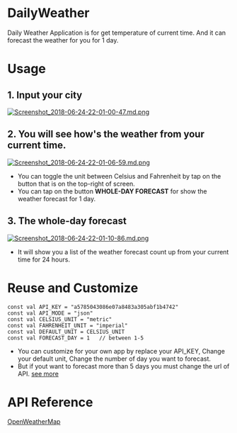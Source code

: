 # DailyWeather

Daily Weather Application is for get temperature of current time.
And it can forecast the weather for you for 1 day.

# Usage
## 1. Input your city
[![Screenshot_2018-06-24-22-01-00-47.md.png](https://www.img.live/images/2018/06/24/Screenshot_2018-06-24-22-01-00-47.md.png)](https://www.img.live/image/Vmvjq)

## 2. You will see how's the weather from your current time.
[![Screenshot_2018-06-24-22-01-06-59.md.png](https://www.img.live/images/2018/06/24/Screenshot_2018-06-24-22-01-06-59.md.png)](https://www.img.live/image/q47a4)
* You can toggle the unit between Celsius and Fahrenheit by tap on the button that is on the top-right of screen.
* You can tap on the button **WHOLE-DAY FORECAST** for show the weather forecast for 1 day.

## 3. The whole-day forecast
[![Screenshot_2018-06-24-22-01-10-86.md.png](https://www.img.live/images/2018/06/24/Screenshot_2018-06-24-22-01-10-86.md.png)](https://www.img.live/image/q4ajY)
* It will show you a list of the weather forecast count up from your current time for 24 hours.

# Reuse and Customize
```const val API_URL = "http://api.openweathermap.org/data/2.5/"
const val API_KEY = "a5785043086e07a8483a305abf1b4742"
const val API_MODE = "json"
const val CELSIUS_UNIT = "metric"
const val FAHRENHEIT_UNIT = "imperial"
const val DEFAULT_UNIT = CELSIUS_UNIT
const val FORECAST_DAY = 1   // between 1-5
```
* You can customize for your own app by replace your API_KEY, Change your default unit, Change the number of day you want to forecast.
* But if yout want to forecast more than 5 days you must change the url of API. [see more](https://openweathermap.org/api)


# API Reference
[OpenWeatherMap](https://openweathermap.org/)